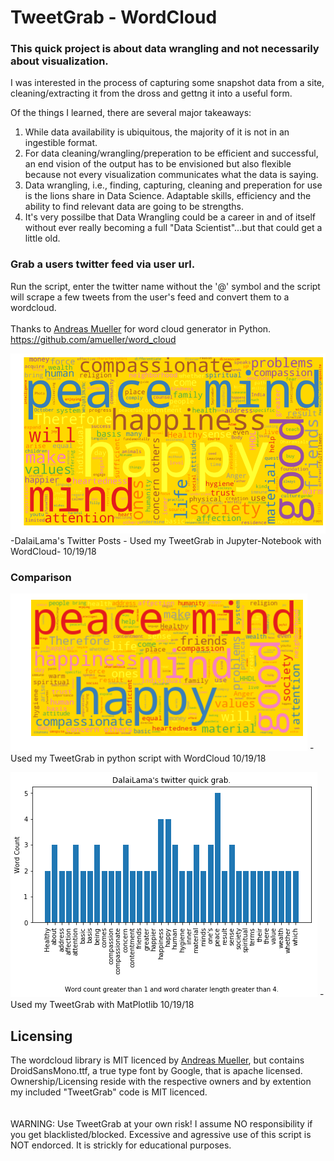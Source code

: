# TweetGrab - WordCloud

### This quick project is about data wrangling and not necessarily about visualization.
I was interested in the process of capturing some snapshot data from a site, cleaning/extracting it from the dross and gettng it into a useful form.

Of the things I learned, there are several major takeaways:

1. While data availability is ubiquitous, the majority of it is not in an ingestible format.
2. For data cleaning/wrangling/preperation to be efficient and successful, an end vision of the output has to be envisioned but also flexible because not every visualization communicates what the data is saying.
3. Data wrangling, i.e., finding, capturing, cleaning and preperation for use is the lions share in Data Science. Adaptable skills, efficiency and the ability to find relevant data are going to be strengths.
4. It's very possilbe that Data Wrangling could be a career in and of itself without ever really becoming a full "Data Scientist"...but that could get a little old.

### Grab a users twitter feed via user url.
Run the script, enter the twitter name without the '@' symbol and the script will scrape a few tweets from the user's feed and convert them to a wordcloud.
<br/><br/>
Thanks to [Andreas Mueller](http://amueller.github.io/) for word cloud generator in Python.
https://github.com/amueller/word_cloud


![WordCloud](https://github.com/Hamberfim/TweetGrab_WordCloud/blob/master/DalaiLamaJupt.png)
-DalaiLama's Twitter Posts - Used my TweetGrab in Jupyter-Notebook with WordCloud- 10/19/18


### Comparison
![WordCloud](https://github.com/Hamberfim/TweetGrab_WordCloud/blob/master/DalaiLama.png)
-Used my TweetGrab in python script with WordCloud 10/19/18

![Plot](https://github.com/Hamberfim/TweetGrab_WordCloud/blob/master/DalaiLamaBar.png)
-Used my TweetGrab with MatPlotlib 10/19/18
<br/>
## Licensing
The wordcloud library is MIT licenced by [Andreas Mueller](http://amueller.github.io/), but contains DroidSansMono.ttf, a true type font by Google, that is apache licensed. Ownership/Licensing reside with the respective owners and by extention my included "TweetGrab" code is MIT licenced.
<br/><br/><br/>
WARNING: 
Use TweetGrab at your own risk! I assume NO responsibility if you get blacklisted/blocked. Excessive and agressive use of this script is NOT endorced. It is strickly for educational purposes.
